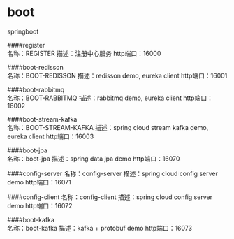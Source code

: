 # boot
springboot

####register  
    名称：REGISTER
    描述：注册中心服务
    http端口：16000
    
####boot-redisson  
    名称：BOOT-REDISSON
    描述：redisson demo, eureka client
    http端口：16001
    
####boot-rabbitmq  
    名称：BOOT-RABBITMQ
    描述：rabbitmq demo, eureka client
    http端口：16002
    
####boot-stream-kafka  
    名称：BOOT-STREAM-KAFKA
    描述：spring cloud stream kafka demo, eureka client
    http端口：16003
    
####boot-jpa  
    名称：boot-jpa
    描述：spring data jpa demo
    http端口：16070
    
####config-server
    名称：config-server
    描述：spring cloud config server demo
    http端口：16071
    
####config-client
    名称：config-client
    描述：spring cloud config server demo
    http端口：16072
    
####boot-kafka  
    名称：boot-kafka
    描述：kafka + protobuf demo
    http端口：16073
    